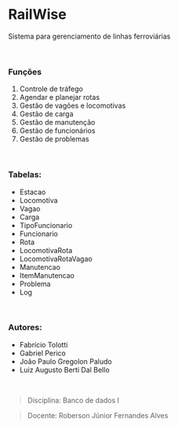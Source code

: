 # RailWise
Sistema para gerenciamento de linhas ferroviárias

<br>

### Funções
1. Controle de tráfego
2. Agendar e planejar rotas
3. Gestão de vagões e locomotivas
4. Gestão de carga
5. Gestão de manutenção
6. Gestão de funcionários
7. Gestão de problemas

<br>

### Tabelas:
* Estacao
* Locomotiva
* Vagao
* Carga
* TipoFuncionario
* Funcionario
* Rota
* LocomotivaRota
* LocomotivaRotaVagao
* Manutencao
* ItemManutencao
* Problema
* Log

<br>

### Autores:
* Fabrício Tolotti
* Gabriel Perico
* João Paulo Gregolon Paludo
* Luiz Augusto Berti Dal Bello

<br>

>Disciplina: Banco de dados I

>Docente: Roberson Júnior Fernandes Alves